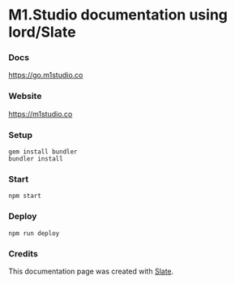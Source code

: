 # M1.Studio documentation using lord/Slate

### Docs
https://go.m1studio.co

### Website
https://m1studio.co


### Setup 
```
gem install bundler
bundler install
```

### Start
```
npm start
```

### Deploy
```
npm run deploy
```

### Credits
This documentation page was created with [Slate](https://github.com/lord/slate). 
